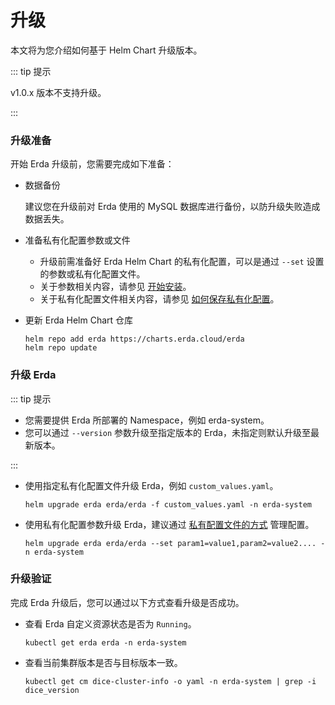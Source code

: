 # 升级

本文将为您介绍如何基于 Helm Chart 升级版本。

::: tip 提示

v1.0.x 版本不支持升级。

:::

### 升级准备

开始 Erda 升级前，您需要完成如下准备：
- 数据备份

  建议您在升级前对 Erda 使用的 MySQL 数据库进行备份，以防升级失败造成数据丢失。
  
- 准备私有化配置参数或文件
  - 升级前需准备好 Erda Helm Chart 的私有化配置，可以是通过 `--set` 设置的参数或私有化配置文件。
  - 关于参数相关内容，请参见 [开始安装](helm-install-demo.md#开始安装)。
  - 关于私有化配置文件相关内容，请参见 [如何保存私有化配置](high-availability.md#如何保存私有化配置)。
  
- 更新 Erda Helm Chart 仓库

  ```shell
  helm repo add erda https://charts.erda.cloud/erda
  helm repo update
  ```

### 升级 Erda

::: tip 提示

- 您需要提供 Erda 所部署的 Namespace，例如 erda-system。 
- 您可以通过 `--version` 参数升级至指定版本的 Erda，未指定则默认升级至最新版本。

:::

- 使用指定私有化配置文件升级 Erda，例如 `custom_values.yaml`。

  ```shell
  helm upgrade erda erda/erda -f custom_values.yaml -n erda-system
  ```

- 使用私有化配置参数升级 Erda，建议通过 [私有配置文件的方式](high-availability.md#如何保存私有化配置) 管理配置。

  ```shell
  helm upgrade erda erda/erda --set param1=value1,param2=value2.... -n erda-system
  ```

### 升级验证

完成 Erda 升级后，您可以通过以下方式查看升级是否成功。

- 查看 Erda 自定义资源状态是否为 `Running`。

  ```shell
  kubectl get erda erda -n erda-system
  ```

- 查看当前集群版本是否与目标版本一致。

  ```SHELL
  kubectl get cm dice-cluster-info -o yaml -n erda-system | grep -i dice_version
  ```
